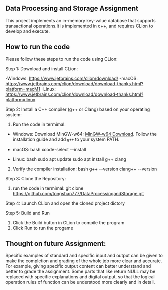 ## Data Processing and Storage Assignment

This project implements an in-memory key-value database that supports transactional operations.It is implemented in c++, and requires CLion to develop and execute.

## How to run the code
Please follow these steps to run the code using CLion:

Step 1: Download and install CLion:

-Windows: https://www.jetbrains.com/clion/download/
-macOS: https://www.jetbrains.com/clion/download/download-thanks.html?platform=macM1
-Linux: https://www.jetbrains.com/clion/download/download-thanks.html?platform=linux

Step 2: Install a C++ compiler (g++ or Clang) based on your operating system:

1. Run the code in termimal:
- Windows:
  Download MinGW-w64: [MinGW-w64 Download](https://www.mingw-w64.org/).
  Follow the installation guide and add `g++` to your system PATH.
       
- macOS:
  bash
  xcode-select --install

- Linux:
  bash
  sudo apt update
  sudo apt install g++ clang

2. Verify the compiler installation:
   bash
   g++ --version
   clang++ --version

Step 3: Clone the Repository:

1. run the code in termimal:
git clone https://github.com/tongshan777/DataProcessingandStorage.git

Step 4: Launch CLion and open the cloned project dictory

Step 5: Build and Run

1. Click the Build button in CLion to compile the program
2. Click Run to run the progame


## Thought on future Assignment:
Specific examples of standard and specific input and output can be given to make the completion and grading of the whole job more clear and accurate. For example, giving specific output content can better understand and better to grade the assignment. Some parts that like return NULL may be replaced with specific explanations and digital output, so that the logical operation rules of function can be understood more clearly and in detail.
